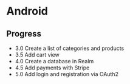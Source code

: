 # Android

## Progress

- 3.0 Create a list of categories and products
- 3.5 Add cart view
- 4.0 Create a database in Realm
- 4.5 Add payments with Stripe
- 5.0 Add login and registration via OAuth2
